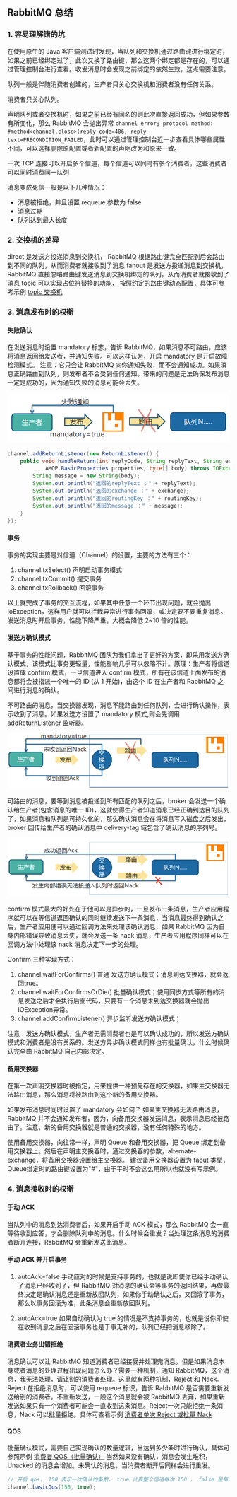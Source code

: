 
## RabbitMQ 总结

### 1. 容易理解错的坑

在使用原生的 Java 客户端测试时发现，当队列和交换机通过路由键进行绑定时，如果之前已经绑定过了，此次又换了路由键，那么这两个绑定都是存在的，可以通过管理控制台进行查看。收发消息时会发现之前绑定的依然生效，这点需要注意。

队列一般是伴随消费者创建的，生产者只关心交换机和消费者没有任何关系。

消费者只关心队列。

声明队列或者交换机时，如果之前已经有同名的则此次直接返回成功，但如果参数有所变化，那么 RabbitMQ 会抛出异常 `channel error; protocol method: #method<channel.close>(reply-code=406, reply-text=PRECONDITION_FAILED`，此时可以通过管理控制台近一步查看具体哪些属性不同，可以选择删除原配置或者新配置的声明改为和原来一致。

一次 TCP 连接可以开启多个信道，每个信道可以同时有多个消费者，这些消费者可以同时消费同一队列

消息变成死信一般是以下几种情况：

* 消息被拒绝，并且设置 requeue 参数为 false
* 消息过期
* 队列达到最大长度


### 2. 交换机的差异

direct 是发送方投递消息到交换机， RabbitMQ 根据路由键完全匹配到后会路由到不同的队列，从而消费者就接收到了消息
fanout 是发送方投递消息到交换机， RabbitMQ 直接忽略路由键发送消息到交换机绑定的队列，从而消费者就接收到了消息
topic 可以实现占位符替换的功能， 按照约定的路由键动态配置，具体可参考示例 [topic 交换机](https://github.com/pleuvoir/mq-research/tree/master/source/rabbitmq/rabbitmq-native/src/main/java/io/github/pleuvoir/exchange/topic)


### 3. 消息发布时的权衡

#### 失败确认

在发送消息时设置 mandatory 标志，告诉 RabbitMQ，如果消息不可路由，应该将消息返回给发送者，并通知失败。可以这样认为，开启 mandatory 是开启故障检测模式。
注意：它只会让 RabbitMQ 向你通知失败，而不会通知成功。如果消息正确路由到队列，则发布者不会受到任何通知。带来的问题是无法确保发布消息一定是成功的，因为通知失败的消息可能会丢失。

<img src="rabbitmq-producer.png">

```java
channel.addReturnListener(new ReturnListener() {
	public void handleReturn(int replyCode, String replyText, String exchange, String routingKey,
			AMQP.BasicProperties properties, byte[] body) throws IOException {
		String message = new String(body);
		System.out.println("返回的replyText ：" + replyText);
		System.out.println("返回的exchange ：" + exchange);
		System.out.println("返回的routingKey ：" + routingKey);
		System.out.println("返回的message ：" + message);
	}
});
```

#### 事务

事务的实现主要是对信道（Channel）的设置，主要的方法有三个：

1. channel.txSelect() 声明启动事务模式
2. channel.txCommit() 提交事务
3. channel.txRollback() 回滚事务

以上就完成了事务的交互流程，如果其中任意一个环节出现问题，就会抛出 IoException，这样用户就可以拦截异常进行事务回滚，或决定要不要重复消息。发送消息时开启事务，性能下降严重，大概会降低 2~10 倍的性能。

#### 发送方确认模式

基于事务的性能问题，RabbitMQ 团队为我们拿出了更好的方案，即采用发送方确认模式，该模式比事务更轻量，性能影响几乎可以忽略不计。原理：生产者将信道设置成 confirm 模式，一旦信道进入 confirm 模式，所有在该信道上面发布的消息都将会被指派一个唯一的 ID (从 1 开始)，由这个 ID 在生产者和 RabbitMQ 之间进行消息的确认。

不可路由的消息，当交换器发现，消息不能路由到任何队列，会进行确认操作，表示收到了消息。如果发送方设置了 mandatory 模式,则会先调用 addReturnListener 监听器。

<img src="rabbitmq-no-route.png">

可路由的消息，要等到消息被投递到所有匹配的队列之后，broker 会发送一个确认给生产者(包含消息的唯一 ID)，这就使得生产者知道消息已经正确到达目的队列了，如果消息和队列是可持久化的，那么确认消息会在将消息写入磁盘之后发出，broker 回传给生产者的确认消息中 delivery-tag 域包含了确认消息的序列号。

<img src="rabbitmq-route.png">

confirm 模式最大的好处在于他可以是异步的，一旦发布一条消息，生产者应用程序就可以在等信道返回确认的同时继续发送下一条消息，当消息最终得到确认之后，生产者应用便可以通过回调方法来处理该确认消息，如果 RabbitMQ 因为自身内部错误导致消息丢失，就会发送一条 nack 消息，生产者应用程序同样可以在回调方法中处理该 nack 消息决定下一步的处理。

Confirm 三种实现方式：
1. channel.waitForConfirms() 普通 发送方确认模式；消息到达交换器，就会返回true。
2. channel.waitForConfirmsOrDie() 批量确认模式；使用同步方式等所有的消息发送之后才会执行后面代码，只要有一个消息未到达交换器就会抛出IOException异常。
3. channel.addConfirmListener() 异步监听发送方确认模式；

注意：发送方确认模式，生产者无需消费者也是可以确认成功的，所以发送方确认模式和消费者是没有关系的。发送方异步确认模式同样也有批量确认，什么时候确认完全由 RabbitMQ 自己内部决定。

#### 备用交换器

在第一次声明交换器时被指定，用来提供一种预先存在的交换器，如果主交换器无法路由消息，那么消息将被路由到这个新的备用交换器。

如果发布消息时同时设置了 mandatory 会如何？ 如果主交换器无法路由消息，RabbitMQ 并不会通知发布者，因为，向备用交换器发送消息，表示消息已经被路由了。注意，新的备用交换器就是普通的交换器，没有任何特殊的地方。

使用备用交换器，向往常一样，声明 Queue 和备用交换器，把 Queue 绑定到备用交换器上。然后在声明主交换器时，通过交换器的参数，alternate-exchange，将备用交换器设置给主交换器。
建议备用交换器设置为 faout 类型，Queue绑定时的路由键设置为"#"，由于平时不会这么用所以也就没有写示例。


### 4. 消息接收时的权衡

#### 手动 ACK

当队列中的消息到达消费者后，如果开启手动 ACK 模式，那么 RabbitMQ 会一直等待收到应答，才会删除队列中的消息。什么时候会重发？当处理这条消息的消费者断开连接，RabbitMQ 会重新发送此消息。

#### 手动 ACK 并开启事务

1. autoAck=false 手动应对的时候是支持事务的，也就是说即使你已经手动确认了消息已经收到了，但 RabbitMQ 对消息的确认会等事务的返回结果，再做最终决定是确认消息还是重新放回队列，如果你手动确认之后，又回滚了事务，那么以事务回滚为准，此条消息会重新放回队列。

2. autoAck=true 如果自动确认为 true 的情况是不支持事务的，也就是说你即使在收到消息之后在回滚事务也是于事无补的，队列已经把消息移除了。

#### 消费者业务出错拒绝

消息确认可以让 RabbitMQ 知道消费者已经接受并处理完消息。但是如果消息本身或者消息的处理过程出现问题怎么办？需要一种机制，通知 RabbitMQ，这个消息，我无法处理，请让别的消费者处理。这里就有两种机制，Reject 和 Nack。
Reject 在拒绝消息时，可以使用 requeue 标识，告诉 RabbitMQ 是否需要重新发送给别的消费者。不重新发送，一般这个消息就会被 RabbitMQ 丢弃，如果重新发送如果只有一个消费者可能会一直收到这条消息。Reject一次只能拒绝一条消息，Nack 可以批量拒绝。具体可查看示例 [消费者单次 Reject 或批量 Nack](https://github.com/pleuvoir/mq-research/tree/master/source/rabbitmq/rabbitmq-native/src/main/java/io/github/pleuvoir/consumerack)


#### QOS

批量确认模式，需要自己实现确认的数量逻辑，当达到多少条时进行确认，具体可参照示例 [消费者 QOS（批量确认）](https://github.com/pleuvoir/mq-research/tree/master/source/rabbitmq/rabbitmq-native/src/main/java/io/github/pleuvoir/qos) 当然如果没有确认，消息会发生堆积，Unacked 的消息会增加。未确认的消息，当消费者断开后同样会进行重发。

```java
// 开启 qos， 150 表示一次确认的条数， true 代表整个信道每次 150 ， false 是每个消费者一次 150 ，一般不会同时设置
channel.basicQos(150, true);
```

